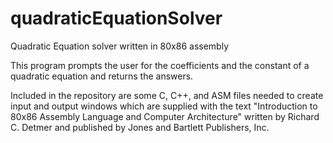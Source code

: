 # quadraticEquationSolver
Quadratic Equation solver written in 80x86 assembly

This program prompts the user for the coefficients and the constant of a quadratic equation and returns the answers.

Included in the repository are some C, C++, and ASM files needed to create input and output windows which are supplied with the text "Introduction to 80x86 Assembly Language and Computer Architecture" written by Richard C. Detmer and published by Jones and Bartlett Publishers, Inc.
